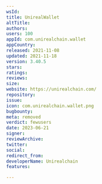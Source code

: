 ```yaml
---
wsId: 
title: UnirealWallet
altTitle: 
authors: 
users: 100
appId: com.unirealchain.wallet
appCountry: 
released: 2021-11-08
updated: 2021-11-18
version: 3.40.5
stars: 
ratings: 
reviews: 
size: 
website: https://unirealchain.com/
repository: 
issue: 
icon: com.unirealchain.wallet.png
bugbounty: 
meta: removed
verdict: fewusers
date: 2023-06-21
signer: 
reviewArchive: 
twitter: 
social: 
redirect_from: 
developerName: Unirealchain
features: 

---
```


